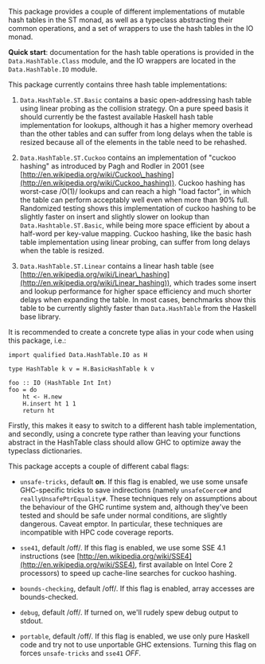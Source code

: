 This package provides a couple of different implementations of mutable hash
tables in the ST monad, as well as a typeclass abstracting their common
operations, and a set of wrappers to use the hash tables in the IO monad.

**Quick start**: documentation for the hash table operations is provided in the
`Data.HashTable.Class` module, and the IO wrappers are located in the
`Data.HashTable.IO` module.

This package currently contains three hash table implementations:

  1. `Data.HashTable.ST.Basic` contains a basic open-addressing hash table
     using linear probing as the collision strategy. On a pure speed basis it
     should currently be the fastest available Haskell hash table
     implementation for lookups, although it has a higher memory overhead
     than the other tables and can suffer from long delays when the table is
     resized because all of the elements in the table need to be rehashed.

  2. `Data.HashTable.ST.Cuckoo` contains an implementation of "cuckoo hashing"
     as introduced by Pagh and Rodler in 2001 (see
     [http://en.wikipedia.org/wiki/Cuckoo\_hashing](http://en.wikipedia.org/wiki/Cuckoo_hashing)).
     Cuckoo hashing has worst-case /O(1)/ lookups and can reach a high "load
     factor", in which the table can perform acceptably well even when more
     than 90% full. Randomized testing shows this implementation of cuckoo
     hashing to be slightly faster on insert and slightly slower on lookup than
     `Data.Hashtable.ST.Basic`, while being more space efficient by about a
     half-word per key-value mapping. Cuckoo hashing, like the basic hash table
     implementation using linear probing, can suffer from long delays when the
     table is resized.

  3. `Data.HashTable.ST.Linear` contains a linear hash table (see
     [http://en.wikipedia.org/wiki/Linear\_hashing](http://en.wikipedia.org/wiki/Linear_hashing)),
     which trades some insert and lookup performance for higher space
     efficiency and much shorter delays when expanding the table. In most
     cases, benchmarks show this table to be currently slightly faster than
     `Data.HashTable` from the Haskell base library.

It is recommended to create a concrete type alias in your code when using this
package, i.e.:

    import qualified Data.HashTable.IO as H
    
    type HashTable k v = H.BasicHashTable k v

    foo :: IO (HashTable Int Int)
    foo = do
        ht <- H.new
        H.insert ht 1 1
        return ht

Firstly, this makes it easy to switch to a different hash table implementation,
and secondly, using a concrete type rather than leaving your functions abstract
in the HashTable class should allow GHC to optimize away the typeclass
dictionaries.

This package accepts a couple of different cabal flags:

  * `unsafe-tricks`, default **on**. If this flag is enabled, we use some
    unsafe GHC-specific tricks to save indirections (namely `unsafeCoerce#` and
    `reallyUnsafePtrEquality#`. These techniques rely on assumptions about the
    behaviour of the GHC runtime system and, although they've been tested and
    should be safe under normal conditions, are slightly dangerous. Caveat
    emptor. In particular, these techniques are incompatible with HPC code
    coverage reports.

  * `sse41`, default /off/. If this flag is enabled, we use some SSE 4.1
    instructions (see
    [http://en.wikipedia.org/wiki/SSE4](http://en.wikipedia.org/wiki/SSE4),
    first available on Intel Core 2 processors) to speed up cache-line searches
    for cuckoo hashing.

  * `bounds-checking`, default /off/. If this flag is enabled, array accesses
    are bounds-checked.

  * `debug`, default /off/. If turned on, we'll rudely spew debug output to
    stdout.

  * `portable`, default /off/. If this flag is enabled, we use only pure
    Haskell code and try not to use unportable GHC extensions. Turning this
    flag on forces `unsafe-tricks` and `sse41` *OFF*.
